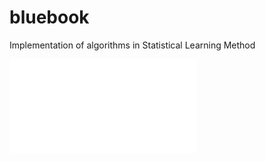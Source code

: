 # bluebook
Implementation of algorithms in Statistical Learning Method

![perception](bluebook/readme.md)
